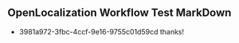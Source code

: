 ## OpenLocalization Workflow Test MarkDown
* 3981a972-3fbc-4ccf-9e16-9755c01d59cd thanks!

<!--HONumber=Jul16_HO3-->



